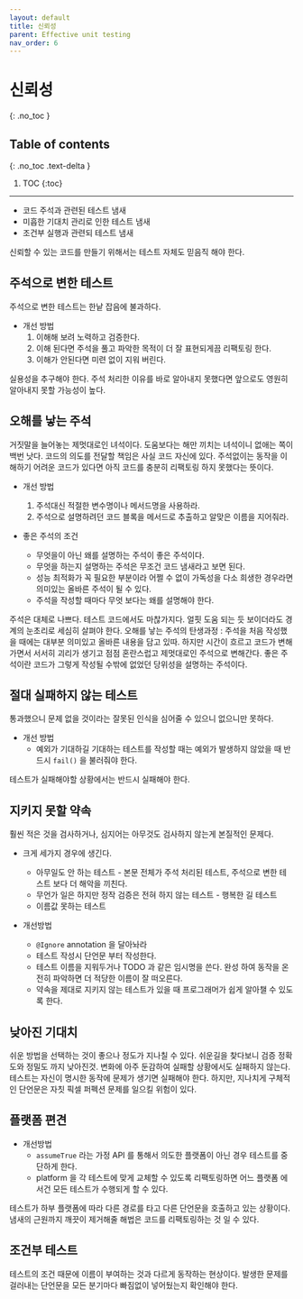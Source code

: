 ```yaml
---
layout: default
title: 신뢰성
parent: Effective unit testing
nav_order: 6
---
```


# 신뢰성
{: .no_toc }

## Table of contents
{: .no_toc .text-delta }

1. TOC
{:toc}

---

- 코드 주석과 관련된 테스트 냄새
- 미흡한 기대치 관리로 인한 테스트 냄새
- 조건부 실행과 관련되 테스트 냄새

신뢰할 수 있는 코드를 만들기 위해서는 테스트 자체도 믿음직 해야 한다.

## 주석으로 변한 테스트

주석으로 변한 테스트는 한낱 잡음에 불과하다.

- 개선 방법
  1. 이해해 보려 노력하고 검증한다.
  1. 이해 된다면 주석을 풀고 파악한 목적이 더 잘 표현되게끔 리팩토링 한다.
  1. 이해가 안된다면 미련 없이 지워 버린다.
  
실용성을 추구해야 한다. 주석 처리한 이유를 바로 알아내지 못했다면 앞으로도 영원히 알아내지 못할 가능성이 높다.

## 오해를 낳는 주석

거짓말을 늘어놓는 제멋대로인 녀석이다. 도움보다는 해만 끼치는 녀석이니 없애는 쪽이 백번 낫다. 코드의 의도를 전달할 책임은 사실 코드 자신에 있다. 주석없이는 동작을 이해하기 어려운 코드가 있다면 아직 코드를 충분히 리팩토링 하지 못했다는 뜻이다.

- 개선 방법
  1. 주석대신 적절한 변수명이나 메서드명을 사용하라.
  1. 주석으로 설명하려던 코드 블록을 메서드로 추출하고 알맞은 이름을 지어줘라.
  
- 좋은 주석의 조건
  - 무엇을이 아닌 왜를 설명하는 주석이 좋은 주석이다.
  - 무엇을 하는지 설명하는 주석은 무조건 코드 냄새라고 보면 된다.
  - 성능 최적화가 꼭 필요한 부분이라 어쩔 수 없이 가독성을 다소 희생한 경우라면 의미있는 올바른 주석이 될 수 있다.
  - 주석을 작성할 때마다 무엇 보다는 왜를 설명해야 한다.

주석은 대체로 나쁘다. 테스트 코드에서도 마찮가지다. 얼핏 도움 되는 듯 보이더라도 경계의 눈초리로 세심히 살펴야 한다.
오해를 낳는 주석의 탄생과정 : 주석을 처음 작성했을 때에는 대부분 의미있고 올바른 내용을 담고 있따. 하지만 시간이 흐르고 코드가 변해가면서 서서히 괴리가 생기고 점점 혼란스럽고 제멋대로인 주석으로 변해간다.
좋은 주석이란 코드가 그렇게 작성될 수밖에 없었던 당위성을 설명하는 주석이다.

## 절대 실패하지 않는 테스트

통과했으니 문제 없을 것이라는 잘못된 인식을 심어줄 수 있으니 없으니만 못하다.

- 개선 방법
  - 예외가 기대하길 기대하는 테스트를 작성할 때는 예외가 발생하지 않았을 때 반드시 `fail()` 을 불러줘야 한다.
  
테스트가 실패해야할 상황에서는 반드시 실패해야 한다.

## 지키지 못할 약속

훨씬 적은 것을 검사하거나, 심지어는 아무것도 검사하지 않는게 본질적인 문제다.

- 크게 세가지 경우에 생긴다.
  - 아무일도 안 하는 테스트 - 본문 전체가 주석 처리된 테스트, 주석으로 변한 테스트 보다 더 해악을 끼친다.
  - 무언가 일은 하지만 정작 검증은 전혀 하지 않는 테스트 - 행복한 길 테스트
  - 이름값 못하는 테스트

- 개선방법
  - `@Ignore` annotation 을 달아놔라
  - 테스트 작성시 단언문 부터 작성한다.
  - 테스트 이름을 지워두거나 TODO 과 같은 임시명을 쓴다. 완성 하여 동작을 온전히 파악하면 더 적당한 이름이 잘 떠오른다.
  - 약속을 제대로 지키지 않는 테스트가 있을 때 프로그래머가 쉽게 알아챌 수 있도록 한다.

## 낮아진 기대치

쉬운 방법을 선택하는 것이 좋으나 정도가 지나칠 수 있다. 쉬운길을 찾다보니 검증 정확도와 정밀도 까지 낮아진것. 변화에 아주 둔감하여 실패할 상황에서도 실패하지 않는다.
테스트는 자신이 명시한 동작에 문제가 생기면 실패해야 한다.
하지만, 지나치게 구체적인 단언문은 자칫 픽셀 퍼펙션 문제를 일으킬 위험이 있다.

## 플랫폼 편견

- 개선방법
  - `assumeTrue` 라는 가정 API 를 통해서 의도한 플랫폼이 아닌 경우 테스트를 중단하게 한다.
  - platform 을 각 테스트에 맞게 교체할 수 있도록 리팩토링하면 어느 플랫폼 에서건 모든 테스트가 수행되게 할 수 있다.

테스트가 하부 플랫폼에 따라 다른 경로를 타고 다른 단언문을 호출하고 있는 상황이다. 냄새의 근원까지 깨끗이 제거해줄 해법은 코드를 리팩토링하는 것 일 수 있다.

## 조건부 테스트
테스트의 조건 때문에 이름이 부여하는 것과 다르게 동작하는 현상이다.
발생한 문제를 걸러내는 단언문을 모든 분기마다 빠짐없이 넣어뒀는지 확인해야 한다.
